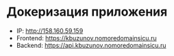# Докеризация приложения

* IP: http://158.160.59.159
* Frontend: https://kbuzunov.nomoredomainsicu.ru
* Backend: https://api.kbuzunov.nomoredomainsicu.ru